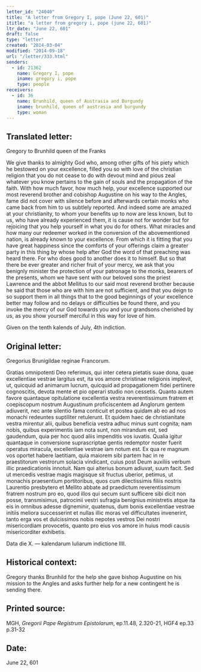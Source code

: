 ```yaml
---
letter_id: "24040"
title: "A letter from Gregory I, pope (June 22, 601)"
ititle: "a letter from gregory i, pope (june 22, 601)"
ltr_date: "June 22, 601"
draft: false
type: "letter"
created: "2014-03-04"
modified: "2014-09-18"
url: "/letter/333.html"
senders:
  - id: 21362
    name: Gregory I, pope
    iname: gregory i, pope
    type: people
receivers:
  - id: 36
    name: Brunhild, queen of Austrasia and Burgundy
    iname: brunhild, queen of austrasia and burgundy
    type: woman
---
```

<h2> Translated letter:</h2>Gregory to Brunhild queen of the Franks

We give thanks to almighty God who, among other gifts of his piety which he bestowed on your excellence, filled you so with love of the christian religion that you do not cease to do with devout mind and pious zeal whatever you know pertains to the gain of souls and the propagation of the faith.  With how much favor, how much help, your excellence supported our most reverend brother and cobishop Augustine on his way to the Angles, fame did not cover with silence before and afterwards certain monks who came back from him to us subtlely reported.  And indeed some are amazed at your christianity, to whom your benefits up to now are less known, but to us, who have already experienced them, it is cause not for wonder but for rejoicing that you help yourself in what you do for others.  What miracles and how many our redeemer worked in the conversion of the abovementioned nation, is already known to your excellence.  From which it is fitting that you have great happiness since the comforts of your offerings claim a greater party in this thing by whose help after God the word of that preaching was heard there.  For who does good to another does it to himself.  But so that there be ever greater and richer fruit of your mercy, we ask that you benignly minister the protection of your patronage to the monks, bearers of the presents, whom we have sent with our beloved sons the priest Lawrence and the abbot Mellitus to our said most reverend brother because he said that those who are with him are not sufficient, and that you deign to so support them in all things that to the good beginnings of your excellence better may follow and no delays or difficulties be found there, and you invoke the mercy of our God towards you and your grandsons cherished by us, as you show yourself merciful in this way for love of him.

Given on the tenth kalends of July, 4th indiction.


<h2 class="mt-4"> Original letter:</h2>Gregorius Brunigildae reginae Francorum.

Gratias omnipotenti Deo referimus, qui inter cetera pietatis suae dona, quae excellentiae vestrae largitus est, ita vos amore christinae religionis implevit, ut, quicquid ad animarum lucrum, quicquid ad propagationem fidei pertinere cognoscitis, devota mente et pio operari studio non cessetis. Quanto autem favore quantaque opitulatione excellentia vestra reverentissimum fratrem et coepiscopum nostrum Augustinum proficiscentem ad Anglorum gentem adiuverit, nec ante silentio fama conticuit et postea quidam ab eo ad nos monachi redeuntes suptiliter retulerunt. Et quidem haec de christianitate vestra mirentur alii, quibus beneficia vestra adhuc minus sunt cognita; nam nobis, quibus experimentis iam nota sunt, non mirandum est, sed gaudendum, quia per hoc quod aliis impenditis vos iuvatis. Qualia igitur quantaque in conversione suprascriptae gentis redemptor noster fuerit operatus miracula, excellentiae vestrae iam notum est. Ex qua re magnum vos oportet habere laetitiam, quia maiorem sibi partem hac in re praestitorum vestrorum solacia vindicant, cuius post Deum auxiliis verbum illic praedicationis innotuit. Nam qui alterius bonum adiuvat, suum facit. Sed ut mercedis vestrae magis magisque sit fructus uberior, petimus, ut monachis praesentium portitoribus, quos cum dilectissimis filiis nostris Laurentio presbytero et Mellito abbate ad praedictum reverentissimum fratrem nostrum pro eo, quod illos qui secum sunt sufficere sibi dicit non posse, transmisimus, patrocinii vestri sufragia benignius ministretis atque ita eis in omnibus adesse digneminir, quatenus, dum bonis excellentiae vestrae initiis meliora successerint et nullas illic moras vel difficultates invenerint, tanto erga vos et dulcissimos nobis nepotes vestros Dei nostri misericordiam provocetis, quanto pro eius vos amore in huius modi causis misericorditer exhibetis.

Data die X. — kalendarum Iuliarum indictione IIII.
<h2 class="mt-4"> Historical context:</h2>Gregory thanks Brunhild for the help she gave bishop Augustine on his mission to the Angles and asks further help for a new contingent he is sending there.
<h2 class="mt-4"> Printed source:</h2><p>MGH, <em>Gregorii Pape Registrum Epistolarum</em>, ep.11.48, 2.320-21, HGF4 ep.33 p.31-32</p><h2 class="mt-4"> Date:</h2>June 22, 601